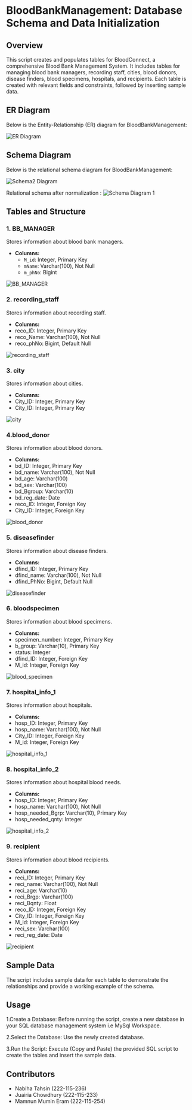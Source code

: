 # BloodBankManagement: Database Schema and Data Initialization
## Overview

This script creates and populates tables for BloodConnect, a comprehensive Blood Bank Management System. It includes tables for managing blood bank managers, recording staff, cities, blood donors, disease finders, blood specimens, hospitals, and recipients. Each table is created with relevant fields and constraints, followed by inserting sample data.

## ER Diagram

Below is the Entity-Relationship (ER) diagram for BloodBankManagement:

![ER Diagram](https://github.com/nabihatahsin13/Bloodbankmanagement/assets/151044928/ad03ac11-122f-4357-9109-00773c6ea86c)

## Schema Diagram

Below is the relational schema diagram for BloodBankManagement:

![Schema2 Diagram](https://github.com/nabihatahsin13/Bloodbankmanagement/assets/151044928/53bf794a-9a13-428c-9a39-e367f77e860e)

Relational schema after normalization :
![Schema Diagram 1](https://github.com/nabihatahsin13/Bloodbankmanagement/assets/151044928/b19c0c6a-3345-44e0-8258-acbfb52cd58a)

## Tables and Structure

### 1. BB_MANAGER

Stores information about blood bank managers.

- **Columns:**
  - `M_id`: Integer, Primary Key
  - `mName`: Varchar(100), Not Null
  - `m_phNo`: Bigint

 ![BB_MANAGER](https://github.com/nabihatahsin13/Bloodbankmanagement/assets/151044928/567b1e86-ae9d-41d8-a1b0-5fb2d009cfb2) 

### 2. recording_staff

Stores information about recording staff.

- **Columns:**
- reco_ID: Integer, Primary Key
- reco_Name: Varchar(100), Not Null
- reco_phNo: Bigint, Default Null

![recording_staff](https://github.com/nabihatahsin13/Bloodbankmanagement/assets/151044928/de23ef77-506d-44f0-8e6a-07431632d557)

### 3. city

Stores information about cities.

- **Columns:**
- City_ID: Integer, Primary Key
- City_ID: Integer, Primary Key

![city](https://github.com/nabihatahsin13/Bloodbankmanagement/assets/151044928/0925aab5-cdea-4026-abf0-61562d7ac33d)

### 4.blood_donor

Stores information about blood donors.

- **Columns:**
- bd_ID: Integer, Primary Key
- bd_name: Varchar(100), Not Null
- bd_age: Varchar(100)
- bd_sex: Varchar(100)
- bd_Bgroup: Varchar(10)
- bd_reg_date: Date
- reco_ID: Integer, Foreign Key
- City_ID: Integer, Foreign Key

![blood_donor](https://github.com/nabihatahsin13/Bloodbankmanagement/assets/151044928/be5ca0b0-e70f-4dde-b447-6ba2737124bb)

### 5. diseasefinder

Stores information about disease finders.

- **Columns:**
- dfind_ID: Integer, Primary Key
- dfind_name: Varchar(100), Not Null
- dfind_PhNo: Bigint, Default Null

![diseasefinder](https://github.com/nabihatahsin13/Bloodbankmanagement/assets/151044928/ab271a60-caa3-44ba-9376-528ee24e42b1)

### 6. bloodspecimen

Stores information about blood specimens.

- **Columns:**
- specimen_number: Integer, Primary Key
- b_group: Varchar(10), Primary Key
- status: Integer
- dfind_ID: Integer, Foreign Key
- M_id: Integer, Foreign Key

![blood_specimen](https://github.com/nabihatahsin13/Bloodbankmanagement/assets/151044928/c091cd9d-b3d2-471f-9794-01e0fbfb551a)

### 7. hospital_info_1

Stores information about hospitals.

- **Columns:**
- hosp_ID: Integer, Primary Key
- hosp_name: Varchar(100), Not Null
- City_ID: Integer, Foreign Key
- M_id: Integer, Foreign Key

![hospital_info_1](https://github.com/nabihatahsin13/Bloodbankmanagement/assets/151044928/2ca93558-67f1-4d5b-ab13-bb4b7bd553fc)

### 8. hospital_info_2

Stores information about hospital blood needs.
- **Columns:**
- hosp_ID: Integer, Primary Key
- hosp_name: Varchar(100), Not Null
- hosp_needed_Bgrp: Varchar(10), Primary Key
- hosp_needed_qnty: Integer

![hospital_info_2](https://github.com/nabihatahsin13/Bloodbankmanagement/assets/151044928/11a9dc8d-e92f-43f2-a996-f57b6b19f069)

### 9. recipient

Stores information about blood recipients.

- **Columns:**
- reci_ID: Integer, Primary Key
- reci_name: Varchar(100), Not Null
- reci_age: Varchar(10)
- reci_Brgp: Varchar(100)
- reci_Bqnty: Float
- reco_ID: Integer, Foreign Key
- City_ID: Integer, Foreign Key
- M_id: Integer, Foreign Key
- reci_sex: Varchar(100)
- reci_reg_date: Date

![recipient](https://github.com/nabihatahsin13/Bloodbankmanagement/assets/151044928/70c129c7-5de2-453a-9631-7951fb7ff9ad)

## Sample Data
The script includes sample data for each table to demonstrate the relationships and provide a working example of the schema.

## Usage

1.Create a Database:
Before running the script, create a new database in your SQL database management system i.e MySql Workspace.

2.Select the Database:
Use the newly created database.

3.Run the Script:
Execute (Copy and Paste) the provided SQL script to create the tables and insert the sample data.

## Contributors

- Nabiha Tahsin (222-115-236)
- Juairia Chowdhury (222-115-233)
- Mamnun Mumin Eram (222-115-254)
